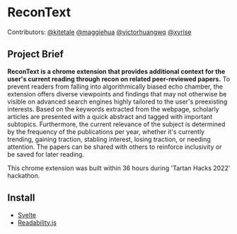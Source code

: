 # ReconText
Contributors: [@kitetale](https://github.com/kitetale) [@maggiehua](https://github.com/maggiehua) [@victorhuangwq](https://github.com/victorhuangwq) [@xyrise](https://github.com/xyrise)

## Project Brief
**ReconText is a chrome extension that provides additional context for the user's current reading through recon on related peer-reviewed papers.** To prevent readers from falling into algorithmically biased echo chamber, the extension offers diverse viewpoints and findings that may not otherwise be visible on advanced search engines highly tailored to the user's preexisting interests. Based on the keywords extracted from the webpage, scholarly articles are presented with a quick abstract and tagged with important subtopics. Furthermore, the current relevance of the subject is determined by the frequency of the publications per year, whether it's currently trending, gaining traction, stabling interest, losing traction, or needing attention. The papers can be shared with others to reinforce inclusivity or be saved for later reading. 

This chrome extension was built within 36 hours during 'Tartan Hacks 2022' hackathon. 

## Install
- [Svelte](https://svelte.dev/)
- [Readability.js](https://github.com/mozilla/readability)


